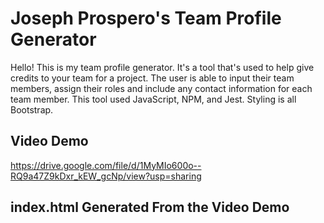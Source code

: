 # Joseph Prospero's Team Profile Generator
Hello! This is my team profile generator. It's a tool that's used to help give credits to your team for a project. The user is able to input their team members, assign their roles and include any contact information for each team member. This tool used JavaScript, NPM, and Jest. Styling is all Bootstrap. 

## Video Demo
https://drive.google.com/file/d/1MyMIo600o--RQ9a47Z9kDxr_kEW_gcNp/view?usp=sharing

## index.html Generated From the Video Demo
